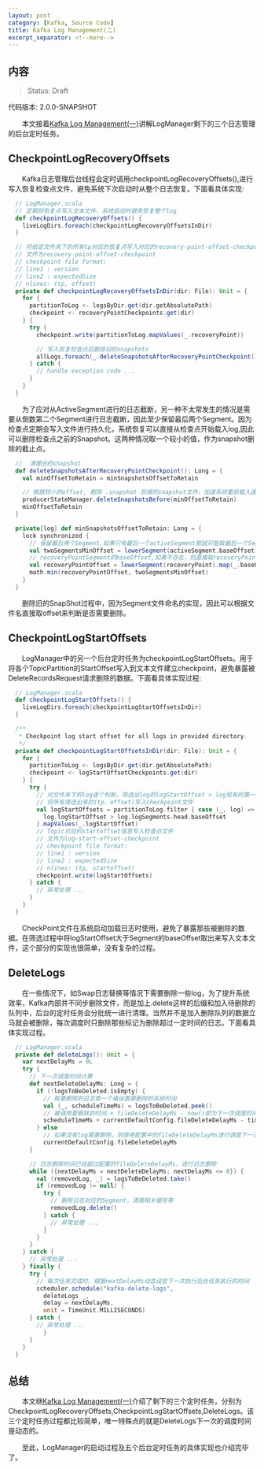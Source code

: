 ```yaml
---
layout: post
category: [Kafka, Source Code]
title: Kafka Log Management(二)
excerpt_separator: <!--more-->
---
```


## 内容 
>Status: Draft

  代码版本: 2.0.0-SNAPSHOT

　　本文接着[Kafka Log Management(一)](https://daleizhou.github.io/posts/kafka-log-management-1.html)讲解LogManager剩下的三个日志管理的后台定时任务。
<!--more-->

## <a id="CheckpointLogRecoveryOffsets">CheckpointLogRecoveryOffsets</a>

　　Kafka日志管理后台线程会定时调用checkpointLogRecoveryOffsets(),进行写入恢复检查点文件，避免系统下次启动时从整个日志恢复。下面看具体实现:

```scala
  // LogManager.scala
  // 定期将恢复点写入文本文件，系统启动时避免恢复整个log
  def checkpointLogRecoveryOffsets() {
    liveLogDirs.foreach(checkpointLogRecoveryOffsetsInDir)
  }

  // 将给定文件夹下的所有tp对应的恢复点写入对应的recovery-point-offset-checkpoint文件
  // 文件为recovery-point-offset-checkpoint
  // checkpoint file format:
  // line1 : version
  // line2 : expectedSize
  // nlines: (tp, offset) 
  private def checkpointLogRecoveryOffsetsInDir(dir: File): Unit = {
    for {
      partitionToLog <- logsByDir.get(dir.getAbsolutePath)
      checkpoint <- recoveryPointCheckpoints.get(dir)
    } {
      try {
        checkpoint.write(partitionToLog.mapValues(_.recoveryPoint))

        // 写入恢复检查点后删除旧的snapshots
        allLogs.foreach(_.deleteSnapshotsAfterRecoveryPointCheckpoint())
      } catch {
        // handle exception code ...
      }
    }
  }
```

　　为了应对从ActiveSegment进行的日志截断，另一种不太常发生的情况是需要从倒数第二个Segment进行日志截断，因此至少保留最后两个Segment。因为检查点定期会写入文件进行持久化，系统恢复可以直接从检查点开始载入log,因此可以删除检查点之前的Snapshot。这两种情况取一个较小的值，作为snapshot删除的截止点。

```scala
  //  清理旧的shapshot
  def deleteSnapshotsAfterRecoveryPointCheckpoint(): Long = {
    val minOffsetToRetain = minSnapshotsOffsetToRetain

    // 根据较小的offset, 删除 .snapshot 后缀的snapshot文件，加速系统重启载入速度
    producerStateManager.deleteSnapshotsBefore(minOffsetToRetain)
    minOffsetToRetain
  }

  private[log] def minSnapshotsOffsetToRetain: Long = {
    lock synchronized {
      // 保留最后两个Segment,如果只有最后一个activeSegment那就只能取最后一个Segment的baseOffset
      val twoSegmentsMinOffset = lowerSegment(activeSegment.baseOffset).getOrElse(activeSegment).baseOffset
      // recoveryPointSegment的baseOffset,如果不存在，则直接取recoveryPoint
      val recoveryPointOffset = lowerSegment(recoveryPoint).map(_.baseOffset).getOrElse(recoveryPoint)
      math.min(recoveryPointOffset, twoSegmentsMinOffset)
    }
  }
```

　　删除旧的SnapShot过程中，因为Segment文件命名的实现，因此可以根据文件名直接取offset来判断是否需要删除。

## <a id="CheckpointLogStartOffsets">CheckpointLogStartOffsets</a>

　　LogManager中的另一个后台定时任务为checkpointLogStartOffsets。用于将各个TopicPartition的StartOffset写入到文本文件建立checkpoint，避免暴露被DeleteRecordsRequest请求删除的数据。下面看具体实现过程:

```scala
  // LogManager.scala
  def checkpointLogStartOffsets() {
    liveLogDirs.foreach(checkpointLogStartOffsetsInDir)
  }

  /**
   * Checkpoint log start offset for all logs in provided directory.
   */
  private def checkpointLogStartOffsetsInDir(dir: File): Unit = {
    for {
      partitionToLog <- logsByDir.get(dir.getAbsolutePath)
      checkpoint <- logStartOffsetCheckpoints.get(dir)
    } {
      try {
        // 对文件夹下的log逐个判断，筛选出log的logStartOffset > log现有的第一个Segment的baseOffset
        // 将所有筛选出来的(tp，offset)写入checkpoint文件
        val logStartOffsets = partitionToLog.filter { case (_, log) =>
          log.logStartOffset > log.logSegments.head.baseOffset
        }.mapValues(_.logStartOffset)
        // Topic对应的startoffset信息写入检查点文件
        // 文件为log-start-offset-checkpoint
        // checkpoint file format:
        // line1 : version
        // line2 : expectedSize
        // nlines: (tp, startoffset) 
        checkpoint.write(logStartOffsets)
      } catch {
        // 异常处理 ... 
      }
    }
  }
```

　　CheckPoint文件在系统启动加载日志时使用，避免了暴露那些被删除的数据。在筛选过程中将logStartOffset大于Segment的baseOffset取出来写入文本文件，这个部分的实现也很简单，没有复杂的过程。

## <a id="DeleteLogs">DeleteLogs</a>

　　在一些情况下，如Swap日志替换等情况下需要删除一些log，为了提升系统效率，Kafka内部并不同步删除文件，而是加上.delete这样的后缀和加入待删除的队列中，后台的定时任务会分批统一进行清理。当然并不是加入删除队列的数据立马就会被删除，每次调度时只删除那些标记为删除超过一定时间的日志。下面看具体实现过程。

```scala
  // LogManager.scala
  private def deleteLogs(): Unit = {
    var nextDelayMs = 0L
    try {
      // 下一次调度时间计算
      def nextDeleteDelayMs: Long = {
        if (!logsToBeDeleted.isEmpty) {
          // 取要删除的日志第一个被设置要删除的系统时间
          val (_, scheduleTimeMs) = logsToBeDeleted.peek()
          // 被调用要删除的时间 + fileDeleteDelayMs - now()即为下一次调度时间间隔
          scheduleTimeMs + currentDefaultConfig.fileDeleteDelayMs - time.milliseconds()
        } else
          // 如果没有log需要删除，则使用配置中的fileDeleteDelayMs进行调度下一次任务
          currentDefaultConfig.fileDeleteDelayMs
      }

      // 日志删除时间已经超过配置的fileDeleteDelayMs，进行日志删除
      while ({nextDelayMs = nextDeleteDelayMs; nextDelayMs <= 0}) {
        val (removedLog, _) = logsToBeDeleted.take()
        if (removedLog != null) {
          try {
            // 删除日志对应的Segment，清理相关缓存等
            removedLog.delete()
          } catch {
            // 异常处理 ...
          }
        }
      }
    } catch {
      // 异常处理 ...
    } finally {
      try {
        // 每次任务完成时，根据nextDelayMs动态设定下一次执行后台任务执行的时间
        scheduler.schedule("kafka-delete-logs",
          deleteLogs _,
          delay = nextDelayMs,
          unit = TimeUnit.MILLISECONDS)
      } catch {
        // 异常处理 ... 
          }
      }
    }
  }
```

## <a id="conclusion">总结</a>

　　本文继[Kafka Log Management(一)](https://daleizhou.github.io/posts/kafka-log-management-1.html)介绍了剩下的三个定时任务，分别为CheckpointLogRecoveryOffsets,CheckpointLogStartOffsets,DeleteLogs。该三个定时任务过程都比较简单，唯一特殊点的就是DeleteLogs下一次的调度时间是动态的。

　　至此，LogManager的启动过程及五个后台定时任务的具体实现也介绍完毕了。


